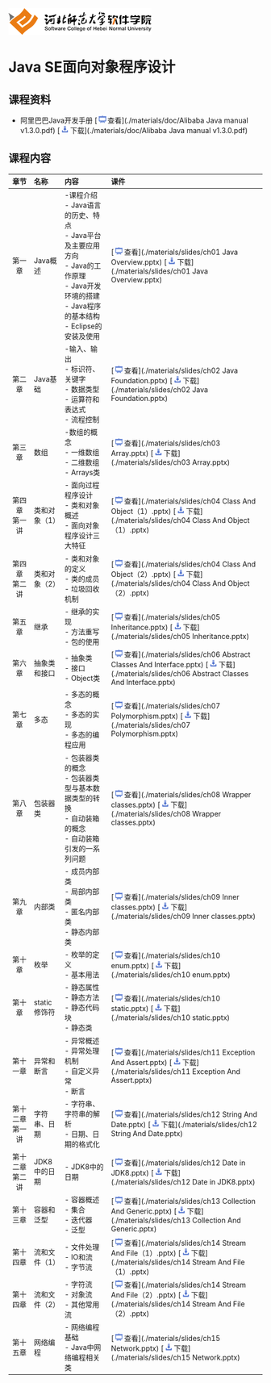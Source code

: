 ﻿![河北师范大学软件学院](./image/logo.png)

# Java SE面向对象程序设计

## 课程资料

- 阿里巴巴Java开发手册 [<img src="./image/presentation.png" height="15" />查看](./materials/doc/Alibaba Java manual v1.3.0.pdf)  [<img src="./image/download.png" height="15" />下载](./materials/doc/Alibaba Java manual v1.3.0.pdf) 


## 课程内容

| 章节 | 名称 | 内容 | 课件 | 
|:---:|:---|:---|:---|
|第一章|Java概述|-课程介绍<br/>- Java语言的历史、特点<br/>- Java平台及主要应用方向<br/>- Java的工作原理<br/>- Java开发环境的搭建<br/>- Java程序的基本结构<br/>- Eclipse的安装及使用|[<img src="./image/presentation.png" height="15" />查看](./materials/slides/ch01 Java Overview.pptx) [<img src="./image/download.png" height="15" />下载](./materials/slides/ch01 Java Overview.pptx)|
|第二章|Java基础|-输入、输出<br/>- 标识符、关键字<br/>- 数据类型<br/>- 运算符和表达式<br/>- 流程控制|[<img src="./image/presentation.png" height="15" />查看](./materials/slides/ch02 Java Foundation.pptx) [<img src="./image/download.png" height="15" />下载](./materials/slides/ch02 Java Foundation.pptx)|
|第三章|数组|-数组的概念<br/>- 一维数组<br/>- 二维数组<br/>- Arrays类|[<img src="./image/presentation.png" height="15" />查看](./materials/slides/ch03 Array.pptx) [<img src="./image/download.png" height="15" />下载](./materials/slides/ch03 Array.pptx)|
|第四章 第一讲|类和对象（1）|- 面向过程程序设计<br/>- 类和对象概述<br/>- 面向对象程序设计三大特征|[<img src="./image/presentation.png" height="15" />查看](./materials/slides/ch04 Class And Object（1）.pptx) [<img src="./image/download.png" height="15" />下载](./materials/slides/ch04 Class And Object（1）.pptx)|
|第四章 第二讲|类和对象（2）|- 类和对象的定义<br/>- 类的成员<br/>- 垃圾回收机制|[<img src="./image/presentation.png" height="15" />查看](./materials/slides/ch04 Class And Object（2）.pptx) [<img src="./image/download.png" height="15" />下载](./materials/slides/ch04 Class And Object（2）.pptx)|
|第五章|继承|- 继承的实现<br/>- 方法重写<br/>- 包的使用|[<img src="./image/presentation.png" height="15" />查看](./materials/slides/ch05 Inheritance.pptx) [<img src="./image/download.png" height="15" />下载](./materials/slides/ch05 Inheritance.pptx)|
|第六章|抽象类和接口|- 抽象类<br/>- 接口<br/>- Object类|[<img src="./image/presentation.png" height="15" />查看](./materials/slides/ch06 Abstract Classes And Interface.pptx) [<img src="./image/download.png" height="15" />下载](./materials/slides/ch06 Abstract Classes And Interface.pptx)|
|第七章|多态|- 多态的概念<br/>- 多态的实现<br/>- 多态的编程应用|[<img src="./image/presentation.png" height="15" />查看](./materials/slides/ch07 Polymorphism.pptx) [<img src="./image/download.png" height="15" />下载](./materials/slides/ch07 Polymorphism.pptx)|
|第八章 |包装器类|- 包装器类的概念<br/>- 包装器类型与基本数据类型的转换<br/>- 自动装箱的概念<br/>- 自动装箱引发的一系列问题|[<img src="./image/presentation.png" height="15" />查看](./materials/slides/ch08 Wrapper classes.pptx) [<img src="./image/download.png" height="15" />下载](./materials/slides/ch08 Wrapper classes.pptx)|
|第九章 |内部类|- 成员内部类<br/>- 局部内部类<br/>- 匿名内部类<br/>- 静态内部类|[<img src="./image/presentation.png" height="15" />查看](./materials/slides/ch09 Inner classes.pptx) [<img src="./image/download.png" height="15" />下载](./materials/slides/ch09 Inner classes.pptx)|
|第十章|枚举|- 枚举的定义<br/>- 基本用法|[<img src="./image/presentation.png" height="15" />查看](./materials/slides/ch10 enum.pptx) [<img src="./image/download.png" height="15" />下载](./materials/slides/ch10 enum.pptx)|
|第十章 |static 修饰符|- 静态属性<br/>- 静态方法<br/>- 静态代码块<br/>- 静态类|[<img src="./image/presentation.png" height="15" />查看](./materials/slides/ch10 static.pptx) [<img src="./image/download.png" height="15" />下载](./materials/slides/ch10 static.pptx)|
|第十一章 |异常和断言|- 异常概述<br/>- 异常处理机制<br/>- 自定义异常<br/>- 断言|[<img src="./image/presentation.png" height="15" />查看](./materials/slides/ch11 Exception And Assert.pptx) [<img src="./image/download.png" height="15" />下载](./materials/slides/ch11 Exception And Assert.pptx)|
|第十二章 第一讲|字符串、日期|- 字符串、字符串的解析<br/>- 日期、日期的格式化|[<img src="./image/presentation.png" height="15" />查看](./materials/slides/ch12 String And Date.pptx) [<img src="./image/download.png" height="15" />下载](./materials/slides/ch12 String And Date.pptx)|
|第十二章 第二讲|JDK8中的日期|- JDK8中的日期|[<img src="./image/presentation.png" height="15" />查看](./materials/slides/ch12 Date in JDK8.pptx) [<img src="./image/download.png" height="15" />下载](./materials/slides/ch12 Date in JDK8.pptx)|
|第十三章|容器和泛型|- 容器概述<br/>- 集合<br/>- 迭代器<br/>- 泛型|[<img src="./image/presentation.png" height="15" />查看](./materials/slides/ch13 Collection And Generic.pptx) [<img src="./image/download.png" height="15" />下载](./materials/slides/ch13 Collection And Generic.pptx)|
|第十四章|流和文件（1）|- 文件处理<br/>- IO和流<br/>- 字节流|[<img src="./image/presentation.png" height="15" />查看](./materials/slides/ch14 Stream And File（1）.pptx) [<img src="./image/download.png" height="15" />下载](./materials/slides/ch14 Stream And File（1）.pptx)|
|第十四章|流和文件（2）|- 字符流<br/>- 对象流<br/>- 其他常用流|[<img src="./image/presentation.png" height="15" />查看](./materials/slides/ch14 Stream And File（2）.pptx) [<img src="./image/download.png" height="15" />下载](./materials/slides/ch14 Stream And File（2）.pptx)|
|第十五章|网络编程|- 网络编程基础<br/>- Java中网络编程相关类|[<img src="./image/presentation.png" height="15" />查看](./materials/slides/ch15 Network.pptx) [<img src="./image/download.png" height="15" />下载](./materials/slides/ch15 Network.pptx)|

